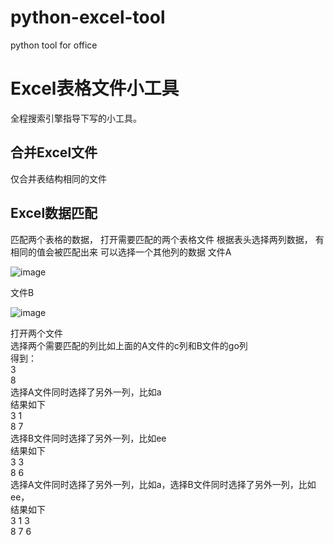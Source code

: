# python-excel-tool
python tool for office
# Excel表格文件小工具
全程搜索引擎指导下写的小工具。
## 合并Excel文件
   仅合并表结构相同的文件
## Excel数据匹配
   匹配两个表格的数据，
   打开需要匹配的两个表格文件
   根据表头选择两列数据，
   有相同的值会被匹配出来
   可以选择一个其他列的数据
   文件A

![image](https://user-images.githubusercontent.com/121083401/208793977-91a499d8-9c07-4103-83f7-1403a83b5686.png)


   文件B

![image](https://user-images.githubusercontent.com/121083401/208794263-ca20ba1a-3042-412f-aba1-29093f9ee06a.png)

   打开两个文件   
     选择两个需要匹配的列比如上面的A文件的c列和B文件的go列   
     得到：   
     3   
     8   
     选择A文件同时选择了另外一列，比如a   
     结果如下   
     3  1   
     8  7   
     选择B文件同时选择了另外一列，比如ee   
     结果如下   
     3  3   
     8  6   
     选择A文件同时选择了另外一列，比如a，选择B文件同时选择了另外一列，比如ee，   
     结果如下   
     3  1  3   
     8  7  6   
